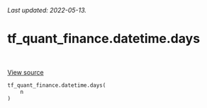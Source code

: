<!--
This file is generated by a tool. Do not edit directly.
For open-source contributions the docs will be updated automatically.
-->

*Last updated: 2022-05-13.*

<div itemscope itemtype="http://developers.google.com/ReferenceObject">
<meta itemprop="name" content="tf_quant_finance.datetime.days" />
<meta itemprop="path" content="Stable" />
</div>

# tf_quant_finance.datetime.days

<!-- Insert buttons and diff -->

<table class="tfo-notebook-buttons tfo-api" align="left">
</table>

<a target="_blank" href="https://github.com/google/tf-quant-finance/blob/master/tf_quant_finance/datetime/period_tensors.py">View
source</a>

```python
tf_quant_finance.datetime.days(
    n
)
```



<!-- Placeholder for "Used in" -->

